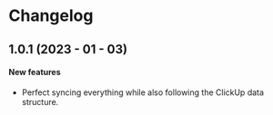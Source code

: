 # Changelog

## 1.0.1 (2023 - 01 - 03)

#### New features
 
* Perfect syncing everything while also following the ClickUp data structure.


